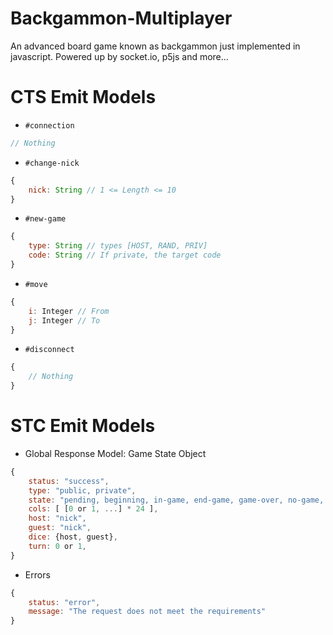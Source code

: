 # Backgammon-Multiplayer
An advanced board game known as backgammon just implemented in javascript. Powered up by socket.io, p5js and more...

# CTS Emit Models

* `#connection`
```js
// Nothing
```

* `#change-nick`
```js
{
    nick: String // 1 <= Length <= 10
}
```

* `#new-game`
```js
{
    type: String // types [HOST, RAND, PRIV]
    code: String // If private, the target code
}
```

* `#move`
```js
{
    i: Integer // From
    j: Integer // To
}
```

* `#disconnect`
```js
{
    // Nothing
}
```


# STC Emit Models

* Global Response Model: Game State Object
```js
{
    status: "success",
    type: "public, private",
    state: "pending, beginning, in-game, end-game, game-over, no-game, no-connection",
    cols: [ [0 or 1, ...] * 24 ],
    host: "nick",
    guest: "nick",
    dice: {host, guest},
    turn: 0 or 1,
}
```

* Errors
```js
{
    status: "error",
    message: "The request does not meet the requirements"
}
```